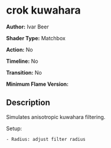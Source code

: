 # crok kuwahara

**Author:** Ivar Beer

**Shader Type:** Matchbox

**Action:** No

**Timeline:** No

**Transition:** No

**Minimum Flame Version:** 


## Description
Simulates anisotropic kuwahara filtering.

Setup:

    - Radius: adjust filter radius
